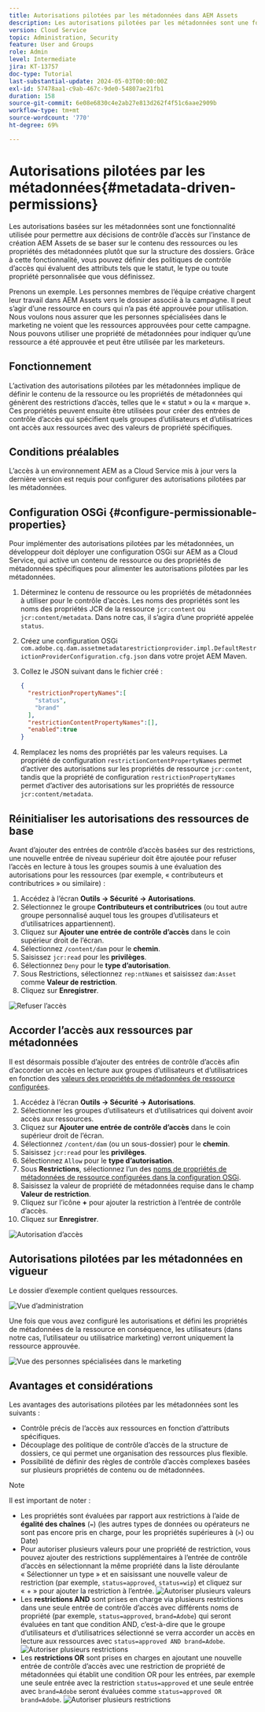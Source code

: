 ```yaml
---
title: Autorisations pilotées par les métadonnées dans AEM Assets
description: Les autorisations pilotées par les métadonnées sont une fonctionnalité utilisée pour restreindre l’accès en fonction des propriétés de métadonnées des ressources plutôt que de la structure de dossiers.
version: Cloud Service
topic: Administration, Security
feature: User and Groups
role: Admin
level: Intermediate
jira: KT-13757
doc-type: Tutorial
last-substantial-update: 2024-05-03T00:00:00Z
exl-id: 57478aa1-c9ab-467c-9de0-54807ae21fb1
duration: 158
source-git-commit: 6e08e6830c4e2ab27e813d262f4f51c6aae2909b
workflow-type: tm+mt
source-wordcount: '770'
ht-degree: 69%

---
```


# Autorisations pilotées par les métadonnées{#metadata-driven-permissions}

Les autorisations basées sur les métadonnées sont une fonctionnalité utilisée pour permettre aux décisions de contrôle d’accès sur l’instance de création AEM Assets de se baser sur le contenu des ressources ou les propriétés des métadonnées plutôt que sur la structure des dossiers. Grâce à cette fonctionnalité, vous pouvez définir des politiques de contrôle d’accès qui évaluent des attributs tels que le statut, le type ou toute propriété personnalisée que vous définissez.

Prenons un exemple. Les personnes membres de l’équipe créative chargent leur travail dans AEM Assets vers le dossier associé à la campagne. Il peut s’agir d’une ressource en cours qui n’a pas été approuvée pour utilisation. Nous voulons nous assurer que les personnes spécialisées dans le marketing ne voient que les ressources approuvées pour cette campagne. Nous pouvons utiliser une propriété de métadonnées pour indiquer qu’une ressource a été approuvée et peut être utilisée par les marketeurs.

## Fonctionnement

L’activation des autorisations pilotées par les métadonnées implique de définir le contenu de la ressource ou les propriétés de métadonnées qui génèrent des restrictions d’accès, telles que le « statut » ou la « marque ». Ces propriétés peuvent ensuite être utilisées pour créer des entrées de contrôle d’accès qui spécifient quels groupes d’utilisateurs et d’utilisatrices ont accès aux ressources avec des valeurs de propriété spécifiques.

## Conditions préalables

L’accès à un environnement AEM as a Cloud Service mis à jour vers la dernière version est requis pour configurer des autorisations pilotées par les métadonnées.

## Configuration OSGi {#configure-permissionable-properties}

Pour implémenter des autorisations pilotées par les métadonnées, un développeur doit déployer une configuration OSGi sur AEM as a Cloud Service, qui active un contenu de ressource ou des propriétés de métadonnées spécifiques pour alimenter les autorisations pilotées par les métadonnées.

1. Déterminez le contenu de ressource ou les propriétés de métadonnées à utiliser pour le contrôle d’accès. Les noms des propriétés sont les noms des propriétés JCR de la ressource `jcr:content` ou `jcr:content/metadata`. Dans notre cas, il s’agira d’une propriété appelée `status`.
1. Créez une configuration OSGi `com.adobe.cq.dam.assetmetadatarestrictionprovider.impl.DefaultRestrictionProviderConfiguration.cfg.json` dans votre projet AEM Maven.
1. Collez le JSON suivant dans le fichier créé :

   ```json
   {
     "restrictionPropertyNames":[
       "status",
       "brand"
     ],
     "restrictionContentPropertyNames":[],
     "enabled":true
   }
   ```

1. Remplacez les noms des propriétés par les valeurs requises.  La propriété de configuration `restrictionContentPropertyNames` permet d’activer des autorisations sur les propriétés de ressource `jcr:content`, tandis que la propriété de configuration `restrictionPropertyNames` permet d’activer des autorisations sur les propriétés de ressource `jcr:content/metadata`.

## Réinitialiser les autorisations des ressources de base

Avant d’ajouter des entrées de contrôle d’accès basées sur des restrictions, une nouvelle entrée de niveau supérieur doit être ajoutée pour refuser l’accès en lecture à tous les groupes soumis à une évaluation des autorisations pour les ressources (par exemple, « contributeurs et contributrices » ou similaire) :

1. Accédez à l’écran __Outils → Sécurité → Autorisations__.
1. Sélectionnez le groupe __Contributeurs et contributrices__ (ou tout autre groupe personnalisé auquel tous les groupes d’utilisateurs et d’utilisatrices appartiennent).
1. Cliquez sur __Ajouter une entrée de contrôle d’accès__ dans le coin supérieur droit de l’écran.
1. Sélectionnez `/content/dam` pour le __chemin__.
1. Saisissez `jcr:read` pour les __privilèges__.
1. Sélectionnez `Deny` pour le __type d’autorisation__.
1. Sous Restrictions, sélectionnez `rep:ntNames` et saisissez `dam:Asset` comme __Valeur de restriction__.
1. Cliquez sur __Enregistrer__.

![Refuser l’accès](./assets/metadata-driven-permissions/deny-access.png)

## Accorder l’accès aux ressources par métadonnées

Il est désormais possible d’ajouter des entrées de contrôle d’accès afin d’accorder un accès en lecture aux groupes d’utilisateurs et d’utilisatrices en fonction des [valeurs des propriétés de métadonnées de ressource configurées](#configure-permissionable-properties).

1. Accédez à l’écran __Outils → Sécurité → Autorisations__.
1. Sélectionner les groupes d’utilisateurs et d’utilisatrices qui doivent avoir accès aux ressources.
1. Cliquez sur __Ajouter une entrée de contrôle d’accès__ dans le coin supérieur droit de l’écran.
1. Sélectionnez `/content/dam` (ou un sous-dossier) pour le __chemin__.
1. Saisissez `jcr:read` pour les __privilèges__.
1. Sélectionnez `Allow` pour le __type d’autorisation__.
1. Sous __Restrictions__, sélectionnez l’un des [noms de propriétés de métadonnées de ressource configurées dans la configuration OSGi](#configure-permissionable-properties).
1. Saisissez la valeur de propriété de métadonnées requise dans le champ __Valeur de restriction__.
1. Cliquez sur l’icône __+__ pour ajouter la restriction à l’entrée de contrôle d’accès.
1. Cliquez sur __Enregistrer__.

![Autorisation d’accès](./assets/metadata-driven-permissions/allow-access.png)

## Autorisations pilotées par les métadonnées en vigueur

Le dossier d’exemple contient quelques ressources.

![Vue d’administration](./assets/metadata-driven-permissions/admin-view.png)

Une fois que vous avez configuré les autorisations et défini les propriétés de métadonnées de la ressource en conséquence, les utilisateurs (dans notre cas, l’utilisateur ou utilisatrice marketing) verront uniquement la ressource approuvée.

![Vue des personnes spécialisées dans le marketing](./assets/metadata-driven-permissions/marketeer-view.png)

## Avantages et considérations

Les avantages des autorisations pilotées par les métadonnées sont les suivants :

- Contrôle précis de l’accès aux ressources en fonction d’attributs spécifiques.
- Découplage des politique de contrôle d’accès de la structure de dossiers, ce qui permet une organisation des ressources plus flexible.
- Possibilité de définir des règles de contrôle d’accès complexes basées sur plusieurs propriétés de contenu ou de métadonnées.

>[!NOTE]
>
> Il est important de noter :
> 
> - Les propriétés sont évaluées par rapport aux restrictions à l’aide de __égalité des chaînes__ (`=`) (les autres types de données ou opérateurs ne sont pas encore pris en charge, pour les propriétés supérieures à (`>`) ou Date)
> - Pour autoriser plusieurs valeurs pour une propriété de restriction, vous pouvez ajouter des restrictions supplémentaires à l’entrée de contrôle d’accès en sélectionnant la même propriété dans la liste déroulante « Sélectionner un type » et en saisissant une nouvelle valeur de restriction (par exemple, `status=approved`, `status=wip`) et cliquez sur « + » pour ajouter la restriction à l’entrée.
> ![Autoriser plusieurs valeurs](./assets/metadata-driven-permissions/allow-multiple-values.png)
> - Les __restrictions AND__ sont prises en charge via plusieurs restrictions dans une seule entrée de contrôle d’accès avec différents noms de propriété (par exemple, `status=approved`, `brand=Adobe`) qui seront évaluées en tant que condition AND, c’est-à-dire que le groupe d’utilisateurs et d’utilisatrices sélectionné se verra accorder un accès en lecture aux ressources avec `status=approved AND brand=Adobe`.
> ![Autoriser plusieurs restrictions](./assets/metadata-driven-permissions/allow-multiple-restrictions.png)
> - Les __restrictions OR__ sont prises en charges en ajoutant une nouvelle entrée de contrôle d’accès avec une restriction de propriété de métadonnées qui établit une condition OR pour les entrées, par exemple une seule entrée avec la restriction `status=approved` et une seule entrée avec `brand=Adobe` seront évaluées comme `status=approved OR brand=Adobe`.
> ![Autoriser plusieurs restrictions](./assets/metadata-driven-permissions/allow-multiple-aces.png)

